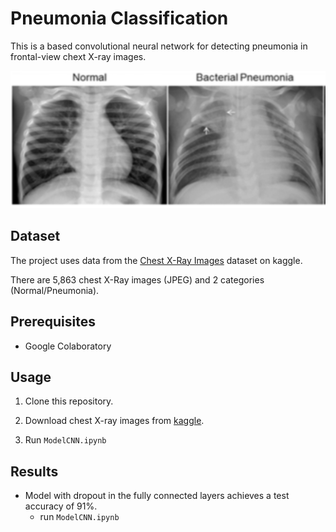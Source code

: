 # Pneumonia Classification

This is a based convolutional neural network for detecting pneumonia in frontal-view chext X-ray images.

<div align=center><img width="600" height="220" src="./Screenshot/Capture.PNG"/></div>

## Dataset

The project uses data from the [Chest X-Ray Images](https://www.kaggle.com/paultimothymooney/chest-xray-pneumonia) dataset on kaggle.

There are 5,863 chest X-Ray images (JPEG) and 2 categories (Normal/Pneumonia).

## Prerequisites

- Google Colaboratory

## Usage

1. Clone this repository.

2. Download chest X-ray images from [kaggle](https://www.kaggle.com/paultimothymooney/chest-xray-pneumonia).

3. Run `ModelCNN.ipynb`

## Results

- Model with dropout in the fully connected layers achieves a test accuracy of 91%.
  - run `ModelCNN.ipynb`

